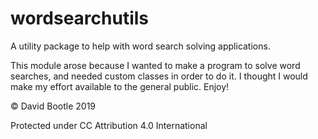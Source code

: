# wordsearchutils
A utility package to help with word search solving applications.

This module arose because I wanted to make a program to solve word searches, and needed custom classes in order to do it. I thought I would make my effort available to the general public. Enjoy!

© David Bootle 2019

Protected under CC Attribution 4.0 International
